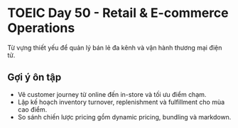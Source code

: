 # TOEIC Day 50 - Retail & E-commerce Operations

Từ vựng thiết yếu để quản lý bán lẻ đa kênh và vận hành thương mại điện tử.

## Gợi ý ôn tập
- Vẽ customer journey từ online đến in-store và tối ưu điểm chạm.
- Lập kế hoạch inventory turnover, replenishment và fulfillment cho mùa cao điểm.
- So sánh chiến lược pricing gồm dynamic pricing, bundling và markdown.
